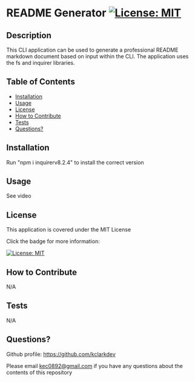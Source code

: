 # README Generator  [![License: MIT](https://img.shields.io/badge/License-MIT-yellow.svg)](https://opensource.org/licenses/MIT)

  ## Description

  This CLI application can be used to generate a professional README markdown document based on input within the CLI. The application uses the fs and inquirer libraries.

  ## Table of Contents

  - [Installation](#installation)
  - [Usage](#usage)
  - [License](#license)
  - [How to Contribute](#how-to-contribute)
  - [Tests](#tests)
  - [Questions?](#questions)

  ## Installation

  Run "npm i inquirerv8.2.4" to install the correct version

  ## Usage

  See video

  ## License

  
  This application is covered under the MIT License

  Click the badge for more information: 
  
  [![License: MIT](https://img.shields.io/badge/License-MIT-yellow.svg)](https://opensource.org/licenses/MIT)

  ## How to Contribute

  N/A

  ## Tests

  N/A

  ## Questions?

  Github profile: https://github.com/kclarkdev

  Please email kec0892@gmail.com if you have any questions about the contents of this repository

